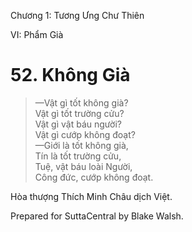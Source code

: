  

Chương 1: Tương Ưng Chư Thiên

VI: Phẩm Già

# 52\. Không Già

> —Vật gì tốt không già?  
> Vật gì tốt trường cửu?  
> Vật gì vật báu người?  
> Vật gì cướp không đoạt?  
> —Giới là tốt không già,  
> Tín là tốt trường cửu,  
> Tuệ, vật báu loài Người,  
> Công đức, cướp không đoạt.

Hòa thượng Thích Minh Châu dịch Việt.

Prepared for SuttaCentral by Blake Walsh.